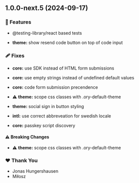 ## 1.0.0-next.5 (2024-09-17)


### 🚀 Features

- @testing-library/react based tests

- **theme:** show resend code button on top of code input


### 🩹 Fixes

- **core:** use SDK instead of HTML form submissions

- **core:** use empty strings instead of undefined default values

- **core:** code form submission precendence

- ⚠️  **theme:** scope css classes with .ory-default-theme

- **theme:** social sign in button styling

- **intl:** use correct abbreveation for swedish locale

- **core:** passkey script discovery


#### ⚠️  Breaking Changes

- ⚠️  **theme:** scope css classes with .ory-default-theme

### ❤️  Thank You

- Jonas Hungershausen
- Miłosz